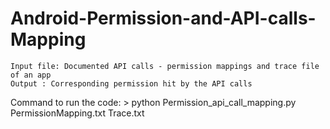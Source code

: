 # Android-Permission-and-API-calls-Mapping
	Input file: Documented API calls - permission mappings and trace file of an app
	Output : Corresponding permission hit by the API calls
Command to run the code:
	> python Permission_api_call_mapping.py PermissionMapping.txt Trace.txt
